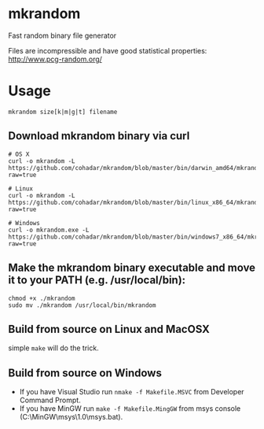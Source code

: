 # mkrandom
Fast random binary file generator 

Files are incompressible and have good statistical properties:
http://www.pcg-random.org/

# Usage 
`mkrandom size[k|m|g|t] filename`

## Download mkrandom binary via curl
```
# OS X
curl -o mkrandom -L https://github.com/cohadar/mkrandom/blob/master/bin/darwin_amd64/mkrandom?raw=true

# Linux
curl -o mkrandom -L https://github.com/cohadar/mkrandom/blob/master/bin/linux_x86_64/mkrandom?raw=true

# Windows
curl -o mkrandom.exe -L https://github.com/cohadar/mkrandom/blob/master/bin/windows7_x86_64/mkrandom.exe?raw=true
```

## Make the mkrandom binary executable and move it to your PATH (e.g. /usr/local/bin):
```
chmod +x ./mkrandom
sudo mv ./mkrandom /usr/local/bin/mkrandom
```

## Build from source on Linux and MacOSX
simple ```make``` will do the trick.

## Build from source on Windows
* If you have Visual Studio run `nmake -f Makefile.MSVC` from Developer Command Prompt.
* If you have MinGW run `make -f Makefile.MingGW` from msys console (C:\MinGW\msys\1.0\msys.bat).
